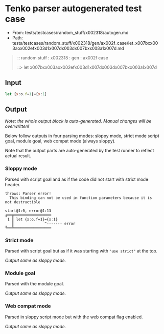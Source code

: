 # Tenko parser autogenerated test case

- From: tests/testcases/random_stuff/x002318/autogen.md
- Path: tests/testcases/random_stuff/x002318/gen/ax002f_case/let_x007bxx003aox002efx003d1x007dx003dx007bxx003a1x007d.md

> :: random stuff : x002318 : gen : ax002f case
>
> ::> let x007bxx003aox002efx003d1x007dx003dx007bxx003a1x007d

## Input


`````js
let {x:o.f=1}={x:1}
`````

## Output

_Note: the whole output block is auto-generated. Manual changes will be overwritten!_

Below follow outputs in four parsing modes: sloppy mode, strict mode script goal, module goal, web compat mode (always sloppy).

Note that the output parts are auto-generated by the test runner to reflect actual result.

### Sloppy mode

Parsed with script goal and as if the code did not start with strict mode header.

`````
throws: Parser error!
  This binding can not be used in function parameters because it is not destructible

start@1:0, error@1:13
╔══╦═════════════════
 1 ║ let {x:o.f=1}={x:1}
   ║              ^------- error
╚══╩═════════════════

`````

### Strict mode

Parsed with script goal but as if it was starting with `"use strict"` at the top.

_Output same as sloppy mode._

### Module goal

Parsed with the module goal.

_Output same as sloppy mode._

### Web compat mode

Parsed in sloppy script mode but with the web compat flag enabled.

_Output same as sloppy mode._
